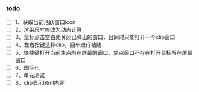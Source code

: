 ### todo

* [ ]  1、获取当前活跃窗口icon
* [ ]  2、渲染尺寸修改为动态计算
* [ ]  3、鼠标点击空白处关闭已弹出的窗口，且同时只能打开一个clip窗口
* [ ]  4、左右按键选择clip，回车进行粘贴
* [ ]  5、快捷键打开当前焦点所在屏幕的窗口，焦点窗口不存在打开鼠标所在屏幕窗口
* [ ]  6、国际化
* [ ]  7、单元测试
* [ ]  8、clip显示html内容
